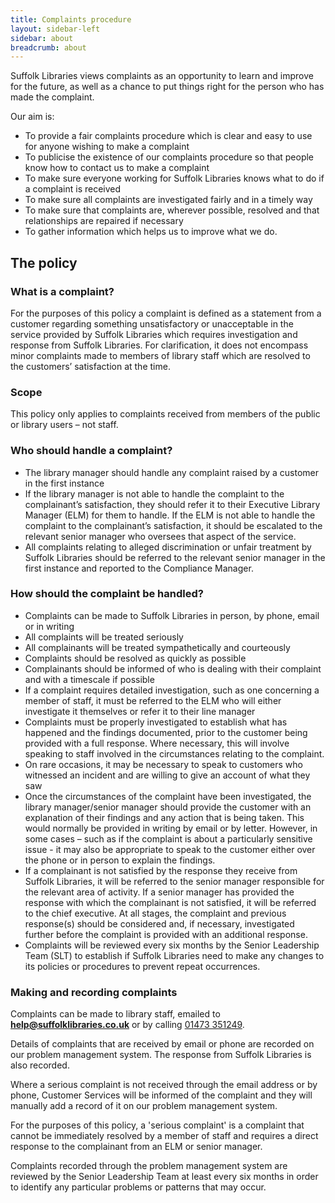 ```yaml
---
title: Complaints procedure
layout: sidebar-left
sidebar: about
breadcrumb: about
---
```


Suffolk Libraries views complaints as an opportunity to learn and improve for the future, as well as a chance to put things right for the person who has made the complaint.

Our aim is:

* To provide a fair complaints procedure which is clear and easy to use for anyone wishing to make a complaint
* To publicise the existence of our complaints procedure so that people know how to contact us to make a complaint
* To make sure everyone working for Suffolk Libraries knows what to do if a complaint is received
* To make sure all complaints are investigated fairly and in a timely way
* To make sure that complaints are, wherever possible, resolved and that relationships are repaired if necessary
* To gather information which helps us to improve what we do.

## The policy

### What is a complaint?

For the purposes of this policy a complaint is defined as a statement from a customer regarding something unsatisfactory or unacceptable in the service provided by Suffolk Libraries which requires investigation and response from Suffolk Libraries. For clarification, it does not encompass minor complaints made to members of library staff which are resolved to the customers’ satisfaction at the time.

### Scope

This policy only applies to complaints received from members of the public or library users – not staff.

### Who should handle a complaint?

* The library manager should handle any complaint raised by a customer in the first instance
* If the library manager is not able to handle the complaint to the complainant’s satisfaction, they should refer it to their Executive Library Manager (ELM) for them to handle. If the ELM is not able to handle the complaint to the complainant’s satisfaction, it should be escalated to the relevant senior manager who oversees that aspect of the service.
* All complaints relating to alleged discrimination or unfair treatment by Suffolk Libraries should be referred to the relevant senior manager in the first instance and reported to the Compliance Manager.

### How should the complaint be handled?

* Complaints can be made to Suffolk Libraries in person, by phone, email or in writing
* All complaints will be treated seriously
* All complainants will be treated sympathetically and courteously
* Complaints should be resolved as quickly as possible
* Complainants should be informed of who is dealing with their complaint and with a timescale if possible
* If a complaint requires detailed investigation, such as one concerning a member of staff, it must be referred to the ELM who will either investigate it themselves or refer it to their line manager
* Complaints must be properly investigated to establish what has happened and the findings documented, prior to the customer being provided with a full response. Where necessary, this will involve speaking to staff involved in the circumstances relating to the complaint.
* On rare occasions, it may be necessary to speak to customers who witnessed an incident and are willing to give an account of what they saw
* Once the circumstances of the complaint have been investigated, the library manager/senior manager should provide the customer with an explanation of their findings and any action that is being taken. This would normally be provided in writing by email or by letter. However, in some cases – such as if the complaint is about a particularly sensitive issue - it may also be appropriate to speak to the customer either over the phone or in person to explain the findings.
* If a complainant is not satisfied by the response they receive from Suffolk Libraries, it will be referred to the senior manager responsible for the relevant area of activity. If a senior manager has provided the response with which the complainant is not satisfied, it will be referred to the chief executive. At all stages, the complaint and previous response(s) should be considered and, if necessary, investigated further before the complaint is provided with an additional response.
* Complaints will be reviewed every six months by the Senior Leadership Team (SLT) to establish if Suffolk Libraries need to make any changes to its policies or procedures to prevent repeat occurrences.

### Making and recording complaints

Complaints can be made to library staff, emailed to **help@suffolklibraries.co.uk** or by calling [01473 351249](tel:01473351249).

Details of complaints that are received by email or phone are recorded on our problem management system. The response from Suffolk Libraries is also recorded.

Where a serious complaint is not received through the email address or by phone, Customer Services will be informed of the complaint and they will manually add a record of it on our problem management system.

For the purposes of this policy, a 'serious complaint' is a complaint that cannot be immediately resolved by a member of staff and requires a direct response to the complainant from an ELM or senior manager.

Complaints recorded through the problem management system are reviewed by the Senior Leadership Team at least every six months in order to identify any particular problems or patterns that may occur.
